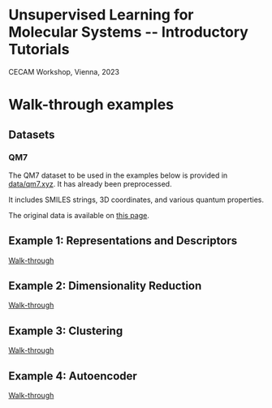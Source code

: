 # Unsupervised Learning for Molecular Systems -- Introductory Tutorials
CECAM Workshop, Vienna, 2023

# Walk-through examples

## Datasets
### QM7
The QM7 dataset to be used in the examples below is provided in [data/qm7.xyz](./data/qm7.xyz). It has already been preprocessed.

It includes SMILES strings, 3D coordinates, and various quantum properties.

The original data is available on [this page](http://quantum-machine.org/datasets/).


## Example 1: Representations and Descriptors
[Walk-through](./1-Representations-and-Descriptors/1-Tutorial.ipynb)

## Example 2: Dimensionality Reduction
[Walk-through](./2-Dimensionality-Reduction/2-Tutorial.ipynb)

## Example 3: Clustering
[Walk-through](./3-Clustering/3-Tutorial.ipynb)

## Example 4: Autoencoder
[Walk-through](./4-Autoencoders/4-Tutorial.ipynb)
